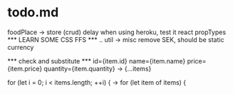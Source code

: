 # todo.md

foodPlace -> store (crud)
delay when using heroku, test it
react propTypes
*** LEARN SOME CSS FFS *** ..
util -> misc
remove SEK, should be static currency

*** check and substitute ***
id={item.id}
name={item.name}
price={item.price}
quantity={item.quantity}
->
{...items}

for (let i = 0; i < items.length; ++i) {
->
for (let item of items) {
